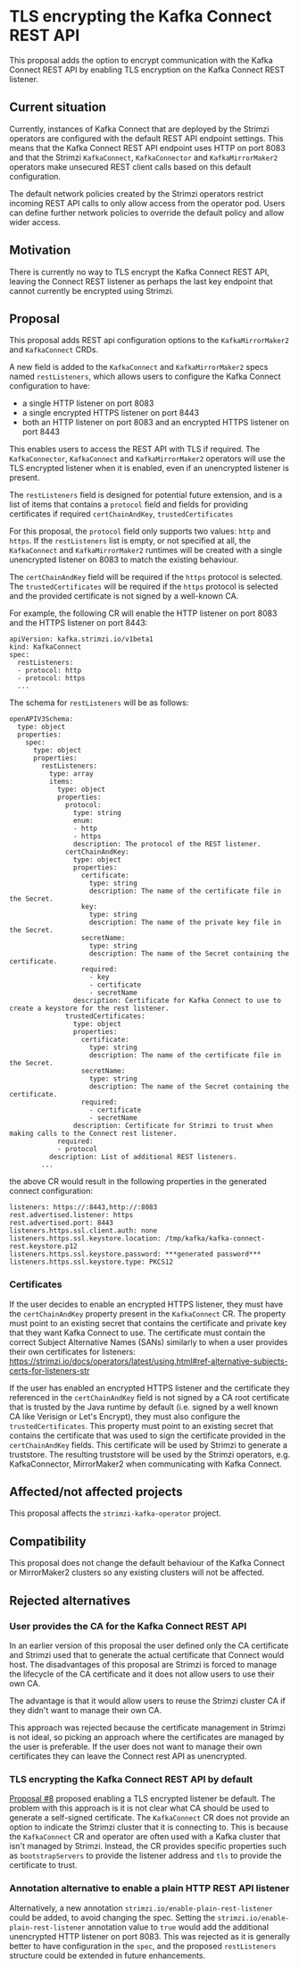 # TLS encrypting the Kafka Connect REST API

This proposal adds the option to encrypt communication with the Kafka Connect REST API by enabling TLS encryption on the Kafka Connect REST listener.

## Current situation

Currently, instances of Kafka Connect that are deployed by the Strimzi operators are configured with the default REST API endpoint settings.
This means that the Kafka Connect REST API endpoint uses HTTP on port 8083 and that the Strimzi `KafkaConnect`, `KafkaConnector` and `KafkaMirrorMaker2` operators make unsecured REST client calls based on this default configuration.

The default network policies created by the Strimzi operators restrict incoming REST API calls to only allow access from the operator pod.
Users can define further network policies to override the default policy and allow wider access.

## Motivation

There is currently no way to TLS encrypt the Kafka Connect REST API, leaving the Connect REST listener as perhaps the last key endpoint that cannot currently be encrypted using Strimzi.

## Proposal

This proposal adds REST api configuration options to the `KafkaMirrorMaker2` and `KafkaConnect` CRDs.

A new field is added to the `KafkaConnect` and `KafkaMirrorMaker2` specs named `restListeners`, which allows users to configure the Kafka Connect configuration to have:
  - a single HTTP listener on port 8083
  - a single encrypted HTTPS listener on port 8443
  - both an HTTP listener on port 8083 and an encrypted HTTPS listener on port 8443
  
This enables users to access the REST API with TLS if required.
The `KafkaConnector`, `KafkaConnect` and `KafkaMirrorMaker2` operators will use the TLS encrypted listener when it is enabled, even if an unencrypted listener is present.

The `restListeners` field is designed for potential future extension, and is a list of items that contains a `protocol` field and fields for providing certificates if required `certChainAndKey`, `trustedCertificates`

For this proposal, the `protocol` field only supports two values: `http` and `https`. If the `restListeners` list is empty, or not specified at all, the `KafkaConnect` and `KafkaMirrorMaker2` 
runtimes will be created with a single unencrypted listener on 8083 to match the existing behaviour.

The `certChainAndKey` field will be required if the `https` protocol is selected. The `trustedCertificates` will be required if the `https` protocol is selected and the provided 
certificate is not signed by a well-known CA.

For example, the following CR will enable the HTTP listener on port 8083 and the HTTPS listener on port 8443:
```
apiVersion: kafka.strimzi.io/v1beta1
kind: KafkaConnect
spec:
  restListeners:
  - protocol: http
  - protocol: https
  ...
```

The schema for `restListeners` will be as follows:
```
openAPIV3Schema:
  type: object
  properties:
    spec:
      type: object
      properties:
        restListeners:
          type: array
          items:
            type: object
            properties:
              protocol:
                type: string
                enum:
                - http
                - https
                description: The protocol of the REST listener.
              certChainAndKey:
                type: object
                properties:
                  certificate:
                    type: string
                    description: The name of the certificate file in the Secret.
                  key:
                    type: string
                    description: The name of the private key file in the Secret.
                  secretName:
                    type: string
                    description: The name of the Secret containing the certificate.
                  required:
                    - key
                    - certificate
                    - secretName
                description: Certificate for Kafka Connect to use to create a keystore for the rest listener.
              trustedCertificates:
                type: object
                properties:
                  certificate:
                    type: string
                    description: The name of the certificate file in the Secret.
                  secretName:
                    type: string
                    description: The name of the Secret containing the certificate.
                  required:
                    - certificate
                    - secretName
                description: Certificate for Strimzi to trust when making calls to the Connect rest listener.
            required:
            - protocol
          description: List of additional REST listeners.
        ...
```

the above CR would result in the following properties in the generated connect configuration:

```
listeners: https://:8443,http://:8083
rest.advertised.listener: https
rest.advertised.port: 8443
listeners.https.ssl.client.auth: none
listeners.https.ssl.keystore.location: /tmp/kafka/kafka-connect-rest.keystore.p12
listeners.https.ssl.keystore.password: ***generated password***
listeners.https.ssl.keystore.type: PKCS12
```

### Certificates

If the user decides to enable an encrypted HTTPS listener, they must have the `certChainAndKey` 
property present in the `KafkaConnect` CR. The property must point to an existing secret that contains the 
certificate and private key that they want Kafka Connect to use. The certificate must contain the correct 
Subject Alternative Names (SANs) similarly to when a user provides their own certificates for listeners:
https://strimzi.io/docs/operators/latest/using.html#ref-alternative-subjects-certs-for-listeners-str

If the user has enabled an encrypted HTTPS listener and the certificate they referenced in the `certChainAndKey` field 
is not signed by a CA root certificate that is trusted by the Java runtime by default (i.e. signed by a well known CA like 
Verisign or Let's Encrypt), they must also configure the `trustedCertificates`. This property must point to an 
existing secret that contains the certificate that was used to sign the certificate provided in the `certChainAndKey` fields. 
This certificate will be used by Strimzi to generate a truststore. The resulting truststore will 
be used by the Strimzi operators, e.g. KafkaConnector, MirrorMaker2 when communicating with Kafka Connect.

## Affected/not affected projects

This proposal affects the `strimzi-kafka-operator` project.

## Compatibility

This proposal does not change the default behaviour of the Kafka Connect or MirrorMaker2 clusters so any existing clusters will not be affected.

## Rejected alternatives

### User provides the CA for the Kafka Connect REST API

In an earlier version of this proposal the user defined only the CA certificate and Strimzi used that to generate the actual certificate 
that Connect would host. The disadvantages of this proposal are Strimzi is forced to manage the lifecycle of the CA certificate and 
it does not allow users to use their own CA.

The advantage is that it would allow users to reuse the Strimzi cluster CA if they didn't want to manage their own CA.

This approach was rejected because the certificate management in Strimzi is not ideal, so picking an approach where the certificates 
are managed by the user is preferable. If the user does not want to manage their own certificates they can leave the Connect rest API 
as unencrypted.

### TLS encrypting the Kafka Connect REST API by default

[Proposal #8](008-tls-encrypt-the-kafka-connect-rest-api.md) proposed enabling a TLS encrypted listener be default. The problem with this approach is it is 
not clear what CA should be used to generate a self-signed certificate. The `KafkaConnect` CR does not provide an option to indicate the Strimzi cluster that 
it is connecting to. This is because the `KafkaConnect` CR and operator are often used with a Kafka cluster that isn't managed by Strimzi. Instead, the CR provides 
specific properties such as `bootstrapServers` to provide the listener address and `tls` to provide the certificate to trust.

### Annotation alternative to enable a plain HTTP REST API listener

Alternatively, a new annotation `strimzi.io/enable-plain-rest-listener` could be added, to avoid changing the spec.
Setting the `strimzi.io/enable-plain-rest-listener` annotation value to `true` would add the additional unencrypted HTTP listener on port 8083.
This was rejected as it is generally better to have configuration in the `spec`, and the proposed `restListeners` structure could be extended in future enhancements.
